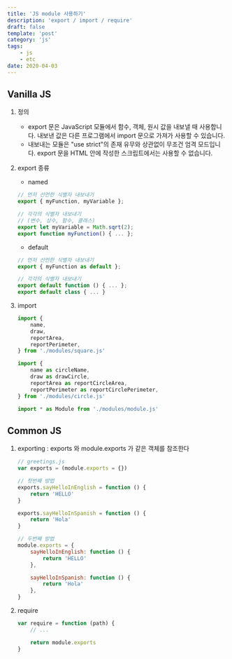```yaml
---
title: 'JS module 사용하기'
description: 'export / import / require'
draft: false
template: 'post'
category: 'js'
tags:
    - js
    - etc
date: 2020-04-03
---
```


## Vanilla JS

1. 정의

    - export 문은 JavaScript 모듈에서 함수, 객체, 원시 값을 내보낼 때 사용합니다. 내보낸 값은 다른 프로그램에서 import 문으로 가져가 사용할 수 있습니다.
    - 내보내는 모듈은 "use strict"의 존재 유무와 상관없이 무조건 엄격 모드입니다. export 문을 HTML 안에 작성한 스크립트에서는 사용할 수 없습니다.

2. export 종류

    - named

    ```js
    // 먼저 선언한 식별자 내보내기
    export { myFunction, myVariable };

    // 각각의 식별자 내보내기
    // (변수, 상수, 함수, 클래스)
    export let myVariable = Math.sqrt(2);
    export function myFunction() { ... };
    ```

    - default

    ```js
    // 먼저 선언한 식별자 내보내기
    export { myFunction as default };

    // 각각의 식별자 내보내기
    export default function () { ... };
    export default class { ... }
    ```

3. import

    ```js
    import {
        name,
        draw,
        reportArea,
        reportPerimeter,
    } from './modules/square.js'

    import {
        name as circleName,
        draw as drawCircle,
        reportArea as reportCircleArea,
        reportPerimeter as reportCirclePerimeter,
    } from './modules/circle.js'

    import * as Module from './modules/module.js'
    ```

## Common JS

1. exporting : exports 와 module.exports 가 같은 객체를 참조한다

    ```js
    // greetings.js
    var exports = (module.exports = {})

    // 첫번째 방법
    exports.sayHelloInEnglish = function () {
        return 'HELLO'
    }

    exports.sayHelloInSpanish = function () {
        return 'Hola'
    }

    // 두번째 방법
    module.exports = {
        sayHelloInEnglish: function () {
            return 'HELLO'
        },

        sayHelloInSpanish: function () {
            return 'Hola'
        },
    }
    ```

2. require

    ```js
    var require = function (path) {
        // ...

        return module.exports
    }
    ```
